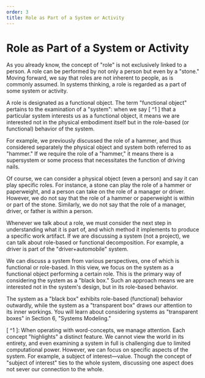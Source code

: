 ```yaml
---
order: 3
title: Role as Part of a System or Activity
---
```


# Role as Part of a System or Activity

As you already know, the concept of "role" is not exclusively linked to a person. A role can be performed by not only a person but even by a "stone." Moving forward, we say that roles are not inherent to people, as is commonly assumed. In systems thinking, a role is regarded as a part of some system or activity.

A role is designated as a functional object. The term "functional object" pertains to the examination of a "system": when we say [ ^1 ] that a particular system interests us as a functional object, it means we are interested not in the physical embodiment itself but in the role-based (or functional) behavior of the system.

For example, we previously discussed the role of a hammer, and thus considered separately the physical object and system both referred to as "hammer." If we require the role of a "hammer," it means there is a supersystem or some process that necessitates the function of driving nails.

Of course, we can consider a physical object (even a person) and say it can play specific roles. For instance, a stone can play the role of a hammer or paperweight, and a person can take on the role of a manager or driver. However, we do not say that the role of a hammer or paperweight is within or part of the stone. Similarly, we do not say that the role of a manager, driver, or father is within a person.

Whenever we talk about a role, we must consider the next step in understanding what it is part of, and which method it implements to produce a specific work artifact. If we are discussing a system (not a project), we can talk about role-based or functional decomposition. For example, a driver is part of the "driver+automobile" system.

We can discuss a system from various perspectives, one of which is functional or role-based. In this view, we focus on the system as a functional object performing a certain role. This is the primary way of considering the system as a "black box." Such an approach means we are interested not in the system's design, but in its role-based behavior.

The system as a "black box" exhibits role-based (functional) behavior outwardly, while the system as a "transparent box" draws our attention to its inner workings. You will learn about considering systems as "transparent boxes" in Section 6, "Systems Modeling."

[ ^1 ]: When operating with word-concepts, we manage attention. Each concept "highlights" a distinct feature. We cannot view the world in its entirety, and even examining a system in full is challenging due to limited computational power. However, we can focus on specific aspects of the system. For example, a subject of interest—value. Though the concept of "subject of interest" ties to the whole system, discussing one aspect does not sever our connection to the whole.
